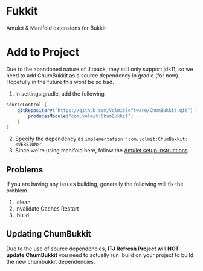 # Fukkit
Amulet &amp; Manifold extensions for Bukkit

# Add to Project

Due to the abandoned nature of Jitpack, they still only support jdk11, so we need to add ChumBukkit as a source dependency in gradle (for now). Hopefully in the future this wont be so bad.

1. In settings.gradle, add the following
```gradle
sourceControl {
    gitRepository("https://github.com/VolmitSoftware/ChumBukkit.git") {
        producesModule("com.volmit:ChumBukkit")
    }
}
```
2. Specify the dependency as `implementation 'com.volmit:ChumBukkit:<VERSION>'`
3. Since we're using manifold here, follow the [Amulet setup instructions](https://github.com/ArcaneArts/Amulet#project-setup)

## Problems
If you are having any issues building, generally the following will fix the problem
1. :clean
2. Invalidate Caches Restart
3. :build

## Updating ChumBukkit
Due to the use of source dependencies, **ITJ Refresh Project will NOT update ChumBukkit** you need to actually run :build on your project to build the new chumbukkit dependencies. 
